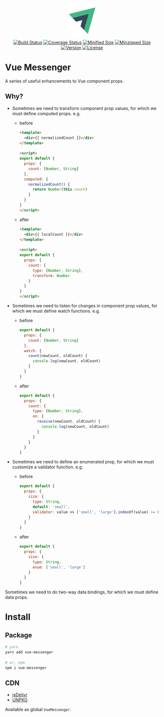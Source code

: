 <p align="center"><img width="100" src="./images/logo.png" alt="Vue Messenger logo"></p>

<p align="center">
  <a href="https://travis-ci.org/fjc0k/vue-messenger"><img src="https://travis-ci.org/fjc0k/vue-messenger.svg?branch=master" alt="Build Status"></a>
  <a href="https://codecov.io/gh/fjc0k/vue-messenger"><img src="https://codecov.io/gh/fjc0k/vue-messenger/branch/master/graph/badge.svg" alt="Coverage Status"></a>
  <a href="https://github.com/fjc0k/vue-messenger/blob/master/dist/vue-messenger.min.js"><img src="https://img.shields.io/badge/minzipped%20size-966%20B-blue.svg?MIN" alt="Minified Size"></a>
  <a href="https://github.com/fjc0k/vue-messenger/blob/master/dist/vue-messenger.min.js"><img src="https://img.shields.io/badge/minified%20size-2%20KB-blue.svg?MZIP" alt="Minzipped Size"></a>
  <a href="https://www.npmjs.com/package/vue-messenger"><img src="https://img.shields.io/npm/v/vue-messenger.svg" alt="Version"></a>
  <a href="https://www.npmjs.com/package/vue-messenger"><img src="https://img.shields.io/npm/l/vue-messenger.svg" alt="License"></a>
</p>

# Vue Messenger

A series of useful enhancements to Vue component props.

## Why?

- Sometimes we need to transform component prop values, for which we must define computed props. e.g.

  - before

      ```html
      <template>
        <div>{{ normalizedCount }}</div>
      </template>
      
      <script>
      export default {
        props: {
          count: [Number, String]
        },
        computed: {
          normalizedCount() {
            return Number(this.count)
          }
        }
      }
      </script>
      ```
  
  - after

      ```html
      <template>
        <div>{{ localCount }}</div>
      </template>
      
      <script>
      export default {
        props: {
          count: {
            type: [Number, String],
            transform: Number
          }
        }
      }
      </script>
      ```

- Sometimes we need to listen for changes in component prop values, for which we must define watch functions. e.g.
    
  - before

      ```js
      export default {
        props: {
          count: [Number, String]
        },
        watch: {
          count(newCount, oldCount) {
            console.log(newCount, oldCount)
          }
        }
      }
      ```
  
  - after

      ```js
      export default {
        props: {
          count: {
            type: [Number, String],
            on: {
              receive(newCount, oldCount) {
                console.log(newCount, oldCount)
              }
            }
          }
        }
      }
      ```

- Sometimes we need to define an enumerated prop, for which we must customize a validator function. e.g.

  - before

      ```js
      export default {
        props: {
          size: {
            type: String,
            default: 'small',
            validator: value => ['small', 'large'].indexOf(value) >= 0
          }
        }
      }
      ```

  - after

      ```js
      export default {
        props: {
          size: {
            type: String,
            enum: ['small', 'large']
          }
        }
      }
      ```

Sometimes we need to do two-way data bindings, for which we must define data props.

# Install

## Package

```bash
# yarn
yarn add vue-messenger

# or, npm
npm i vue-messenger
```

## CDN

- [jsDelivr](//www.jsdelivr.com/package/npm/vue-messenger)
- [UNPKG](//unpkg.com/vue-messenger/)

Available as global `VueMessenger`.

<!-- # Example

```html
<template>
  <input
    v-model="localValue"
    v-show="localVisible"
  />
</template>

<script>
export default {
  props: {
    value: {
      type: [String, Number],
      transform: {
        receive: value => String(value),
        send: Number
      },
      on: {
        receive: console.log,
        send: console.log,
        change: console.log
      }
    },
    visible: {
      type: Boolean,
      sync: true
    }
  }
}
</script>
``` -->
